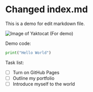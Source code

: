 # Changed index.md

This is a demo for edit markdown file.

![Image of Yaktocat (For demo)](https://octodex.github.com/images/yaktocat.png)

Demo code:
```python
print("Hello World")
```
Task list:
- [ ] Turn on GitHub Pages
- [ ] Outline my portfolio
- [ ] Introduce myself to the world
